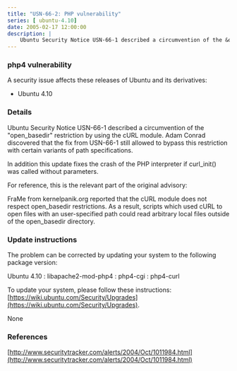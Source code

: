 ```yaml
---
title: "USN-66-2: PHP vulnerability"
series: [ ubuntu-4.10]
date: 2005-02-17 12:00:00
description: |
    Ubuntu Security Notice USN-66-1 described a circumvention of the &quot;open_basedir&quot; restriction by using the cURL module. Adam Conrad discovered that the fix from USN-66-1 still allowed to bypass this restriction with certain variants of path specifications.
--- 
```

 
 


### php4 vulnerability

A security issue affects these releases of Ubuntu and its derivatives:

* Ubuntu 4.10

### Details

Ubuntu Security Notice USN-66-1 described a circumvention of the &quot;open_basedir&quot; restriction by using the cURL module. Adam Conrad discovered that the fix from USN-66-1 still allowed to bypass this restriction with certain variants of path specifications.

In addition this update fixes the crash of the PHP interpreter if curl_init() was called without parameters.

For reference, this is the relevant part of the original advisory:

 FraMe from kernelpanik.org reported that the cURL module does not respect open_basedir restrictions. As a result, scripts which used cURL to open files with an user-specified path could read arbitrary local files outside of the open_basedir directory.

### Update instructions

The problem can be corrected by updating your system to the following package version:

Ubuntu 4.10
 : libapache2-mod-php4 
 : php4-cgi 
 : php4-curl 

To update your system, please follow these instructions: [https://wiki.ubuntu.com/Security/Upgrades](https://wiki.ubuntu.com/Security/Upgrades).

None

### References

 
 [http://www.securitytracker.com/alerts/2004/Oct/1011984.html](http://www.securitytracker.com/alerts/2004/Oct/1011984.html)
 

